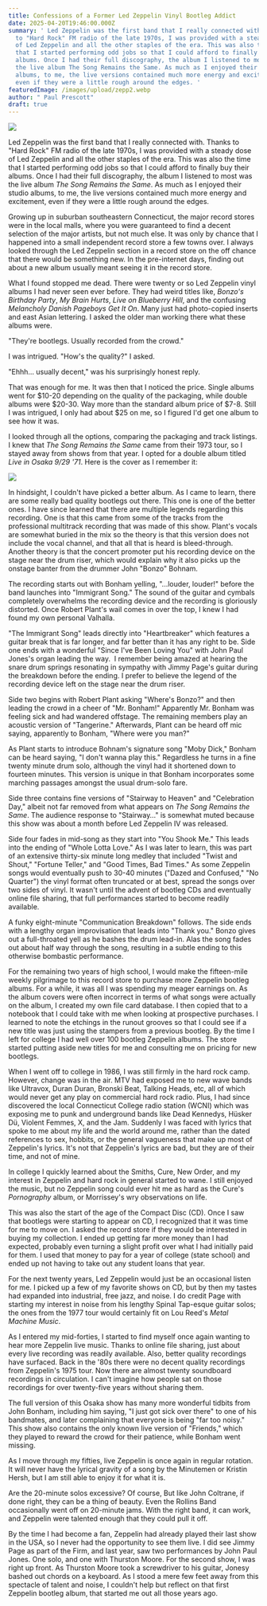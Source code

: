 ```yaml
---
title: Confessions of a Former Led Zeppelin Vinyl Bootleg Addict
date: 2025-04-20T19:46:00.000Z
summary: ' Led Zeppelin was the first band that I really connected with. Thanks
  to "Hard Rock" FM radio of the late 1970s, I was provided with a steady dose
  of Led Zeppelin and all the other staples of the era. This was also the time
  that I started performing odd jobs so that I could afford to finally buy their
  albums. Once I had their full discography, the album I listened to most was
  the live album The Song Remains the Same. As much as I enjoyed their studio
  albums, to me, the live versions contained much more energy and excitement,
  even if they were a little rough around the edges. '
featuredImage: /images/upload/zepp2.webp
author: " Paul Prescott"
draft: true
---
```



![](/images/upload/zepp2.webp)

Led Zeppelin was the first band that I really connected with. Thanks to "Hard Rock" FM radio of the late 1970s, I was provided with a steady dose of Led Zeppelin and all the other staples of the era. This was also the time that I started performing odd jobs so that I could afford to finally buy their albums. Once I had their full discography, the album I listened to most was the live album *The Song Remains the Same*. As much as I enjoyed their studio albums, to me, the live versions contained much more energy and excitement, even if they were a little rough around the edges. 

Growing up in suburban southeastern Connecticut, the major record stores were in the local malls, where you were guaranteed to find a decent selection of the major artists, but not much else. It was only by chance that I happened into a small independent record store a few towns over. I always looked through the Led Zeppelin section in a record store on the off chance that there would be something new. In the pre-internet days, finding out about a new album usually meant seeing it in the record store.

What I found stopped me dead. There were twenty or so Led Zeppelin vinyl albums I had never seen ever before. They had weird titles like, *Bonzo's Birthday Party*, *My Brain Hurts*, *Live on Blueberry Hill*, and the confusing *Melancholy Danish Pageboys Get It On*. Many just had photo-copied inserts and east Asian lettering. I asked the older man working there what these albums were. 

"They're bootlegs. Usually recorded from the crowd." 

I was intrigued. "How's the quality?" I asked.

"Ehhh… usually decent," was his surprisingly honest reply.

That was enough for me. It was then that I noticed the price. Single albums went for $10-20 depending on the quality of the packaging, while double albums were $20-30. Way more than the standard album price of $7-8. Still I was intrigued, I only had about $25 on me, so I figured I'd get one album to see how it was.

I looked through all the options, comparing the packaging and track listings. I knew that *The Song Remains the Same* came from their 1973 tour, so I stayed away from shows from that year. I opted for a double album titled *Live in Osaka 9/29 '71*. Here is the cover as I remember it:

![](/images/upload/zeppp.jpg)



In hindsight, I couldn't have picked a better album. As I came to learn, there are some really bad quality bootlegs out there. This one is one of the better ones. I have since learned that there are multiple legends regarding this recording. One is that this came from some of the tracks from the professional multitrack recording that was made of this show. Plant's vocals are somewhat buried in the mix so the theory is that this version does not include the vocal channel, and that all that is heard is bleed-through. Another theory is that the concert promoter put his recording device on the stage near the drum riser, which would explain why it also picks up the onstage banter from the drummer John "Bonzo" Bohnam. 

The recording starts out with Bonham yelling, "...louder, louder!" before the band launches into "Immigrant Song." The sound of the guitar and cymbals completely overwhelms the recording device and the recording is gloriously distorted. Once Robert Plant's wail comes in over the top, I knew I had found my own personal Valhalla. 

"The Immigrant Song" leads directly into "Heartbreaker" which features a guitar break that is far longer, and far better than it has any right to be. Side one ends with a wonderful "Since I've Been Loving You" with John Paul Jones's organ leading the way.  I remember being amazed at hearing the snare drum springs resonating in sympathy with Jimmy Page's guitar during the breakdown before the ending. I prefer to believe the legend of the recording device left on the stage near the drum riser.

Side two begins with Robert Plant asking "Where's Bonzo?" and then leading the crowd in a cheer of "Mr. Bonham!" Apparently Mr. Bonham was feeling sick and had wandered offstage. The remaining members play an acoustic version of "Tangerine." Afterwards, Plant can be heard off mic saying, apparently to Bonham, "Where were you man?" 

As Plant starts to introduce Bohnam's signature song "Moby Dick," Bonham can be heard saying, "I don't wanna play this." Regardless he turns in a fine twenty minute drum solo, although the vinyl had it shortened down to fourteen minutes. This version is unique in that Bonham incorporates some marching passages amongst the usual drum-solo fare.

Side three contains fine versions of "Stairway to Heaven" and "Celebration Day," albeit not far removed from what appears on *The Song Remains the Same*. The audience response to "Stairway…" is somewhat muted because this show was about a month before Led Zeppelin IV was released.

Side four fades in mid-song as they start into "You Shook Me." This leads into the ending of "Whole Lotta Love." As I was later to learn, this was part of an extensive thirty-six minute long medley that included "Twist and Shout," "Fortune Teller," and "Good Times, Bad Times." As some Zeppelin songs would eventually push to 30-40 minutes ("Dazed and Confused," "No Quarter") the vinyl format often truncated or at best, spread the songs over two sides of vinyl. It wasn't until the advent of bootleg CDs and eventually online file sharing, that full performances started to become readily available. 

A funky eight-minute "Communication Breakdown" follows. The side ends with a lengthy organ improvisation that leads into "Thank you." Bonzo gives out a full-throated yell as he bashes the drum lead-in. Alas the song fades out about half way through the song, resulting in a subtle ending to this otherwise bombastic performance.

For the remaining two years of high school, I would make the fifteen-mile weekly pilgrimage to this record store to purchase more Zeppelin bootleg albums. For a while, it was all I was spending my meager earnings on. As the album covers were often incorrect in terms of what songs were actually on the album, I created my own file card database. I then copied that to a notebook that I could take with me when looking at prospective purchases. I learned to note the etchings in the runout grooves so that I could see if a new title was just using the stampers from a previous bootleg. By the time I left for college I had well over 100 bootleg Zeppelin albums. The store started putting aside new titles for me and consulting me on pricing for new bootlegs.

When I went off to college in 1986, I was still firmly in the hard rock camp. However, change was in the air. MTV had exposed me to new wave bands like Ultravox, Duran Duran, Bronski Beat, Talking Heads, etc, all of which would never get any play on commercial hard rock radio. Plus, I had since discovered the local Connecticut College radio station (WCNI) which was exposing me to punk and underground bands like Dead Kennedys, Hüsker Dü, Violent Femmes, X, and the Jam. Suddenly I was faced with lyrics that spoke to me about my life and the world around me, rather than the dated references to sex, hobbits, or the general vagueness that make up most of Zeppelin's lyrics. It's not that Zeppelin's lyrics are bad, but they are of their time, and not of mine.

In college I quickly learned about the Smiths, Cure, New Order, and my interest in Zeppelin and hard rock in general started to wane. I still enjoyed the music, but no Zeppelin song could ever hit me as hard as the Cure's *Pornography* album, or Morrissey's wry observations on life.

This was also the start of the age of the Compact Disc (CD). Once I saw that bootlegs were starting to appear on CD, I recognized that it was time for me to move on. I asked the record store if they would be interested in buying my collection. I ended up getting far more money than I had expected, probably even turning a slight profit over what I had initially paid for them. I used that money to pay for a year of college (state school) and ended up not having to take out any student loans that year.

For the next twenty years, Led Zeppelin would just be an occasional listen for me. I picked up a few of my favorite shows on CD, but by then my tastes had expanded into industrial, free jazz, and noise. I do credit Page with starting my interest in noise from his lengthy Spinal Tap-esque guitar solos; the ones from the 1977 tour would certainly fit on Lou Reed's *Metal Machine Music*.

As I entered my mid-forties, I started to find myself once again wanting to hear more Zeppelin live music. Thanks to online file sharing, just about every live recording was readily available. Also, better quality recordings have surfaced. Back in the '80s there were no decent quality recordings from Zeppelin's 1975 tour. Now there are almost twenty soundboard recordings in circulation. I can't imagine how people sat on those recordings for over twenty-five years without sharing them.

The full version of this Osaka show has many more wonderful tidbits from John Bonham, including him saying, "I just got sick over there" to one of his bandmates, and later complaining that everyone is being "far too noisy." This show also contains the only known live version of "Friends," which they played to reward the crowd for their patience, while Bonham went missing.

As I move through my fifties, live Zeppelin is once again in regular rotation. It will never have the lyrical gravity of a song by the Minutemen or Kristin Hersh, but I am still able to enjoy it for what it is. 

Are the 20-minute solos excessive? Of course, But like John Coltrane, if done right, they can be a thing of beauty. Even the Rollins Band occasionally went off on 20-minute jams. With the right band, it can work, and Zeppelin were talented enough that they could pull it off.

By the time I had become a fan, Zeppelin had already played their last show in the USA, so I never had the opportunity to see them live. I did see Jimmy Page as part of the Firm, and last year, saw two performances by John Paul Jones. One solo, and one with Thurston Moore. For the second show, I was right up front. As Thurston Moore took a screwdriver to his guitar, Jonesy bashed out chords on a keyboard. As I stood a mere few feet away from this spectacle of talent and noise, I couldn't help but reflect on that first Zeppelin bootleg album, that started me out all those years ago.
